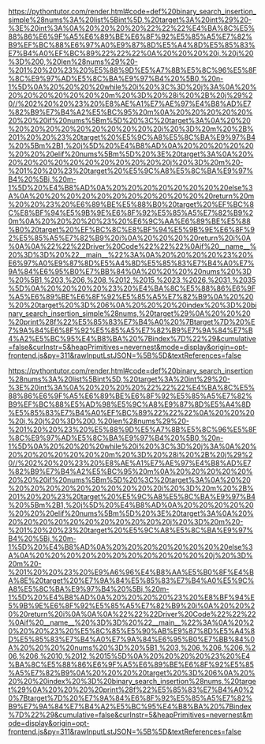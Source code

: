 <!--
    File: binary_search_insertion.md
    Created Time: 2024-01-05
    Author: krahets (krahets@163.com)
--->

<!-- [file]{binary_search_insertion}-[class]{}-[func]{binary_search_insertion_simple} -->
https://pythontutor.com/render.html#code=def%20binary_search_insertion_simple%28nums%3A%20list%5Bint%5D,%20target%3A%20int%29%20-%3E%20int%3A%0A%20%20%20%20%22%22%22%E4%BA%8C%E5%88%86%E6%9F%A5%E6%89%BE%E6%8F%92%E5%85%A5%E7%82%B9%EF%BC%88%E6%97%A0%E9%87%8D%E5%A4%8D%E5%85%83%E7%B4%A0%EF%BC%89%22%22%22%0A%20%20%20%20i,%20j%20%3D%200,%20len%28nums%29%20-%201%20%20%23%20%E5%88%9D%E5%A7%8B%E5%8C%96%E5%8F%8C%E9%97%AD%E5%8C%BA%E9%97%B4%20%5B0,%20n-1%5D%0A%20%20%20%20while%20i%20%3C%3D%20j%3A%0A%20%20%20%20%20%20%20%20m%20%3D%20%28i%20%2B%20j%29%20//%202%20%20%23%20%E8%AE%A1%E7%AE%97%E4%B8%AD%E7%82%B9%E7%B4%A2%E5%BC%95%20m%0A%20%20%20%20%20%20%20%20if%20nums%5Bm%5D%20%3C%20target%3A%0A%20%20%20%20%20%20%20%20%20%20%20%20i%20%3D%20m%20%2B%201%20%20%23%20target%20%E5%9C%A8%E5%8C%BA%E9%97%B4%20%5Bm%2B1,%20j%5D%20%E4%B8%AD%0A%20%20%20%20%20%20%20%20elif%20nums%5Bm%5D%20%3E%20target%3A%0A%20%20%20%20%20%20%20%20%20%20%20%20j%20%3D%20m%20-%201%20%20%23%20target%20%E5%9C%A8%E5%8C%BA%E9%97%B4%20%5Bi,%20m-1%5D%20%E4%B8%AD%0A%20%20%20%20%20%20%20%20else%3A%0A%20%20%20%20%20%20%20%20%20%20%20%20return%20m%20%20%23%20%E6%89%BE%E5%88%B0%20target%20%EF%BC%8C%E8%BF%94%E5%9B%9E%E6%8F%92%E5%85%A5%E7%82%B9%20m%0A%20%20%20%20%23%20%E6%9C%AA%E6%89%BE%E5%88%B0%20target%20%EF%BC%8C%E8%BF%94%E5%9B%9E%E6%8F%92%E5%85%A5%E7%82%B9%20i%0A%20%20%20%20return%20i%0A%0A%0A%22%22%22Driver%20Code%22%22%22%0Aif%20__name__%20%3D%3D%20%22__main__%22%3A%0A%20%20%20%20%23%20%E6%97%A0%E9%87%8D%E5%A4%8D%E5%85%83%E7%B4%A0%E7%9A%84%E6%95%B0%E7%BB%84%0A%20%20%20%20nums%20%3D%20%5B1,%203,%206,%208,%2012,%2015,%2023,%2026,%2031,%2035%5D%0A%20%20%20%20%23%20%E4%BA%8C%E5%88%86%E6%9F%A5%E6%89%BE%E6%8F%92%E5%85%A5%E7%82%B9%0A%20%20%20%20target%20%3D%206%0A%20%20%20%20index%20%3D%20binary_search_insertion_simple%28nums,%20target%29%0A%20%20%20%20print%28f%22%E5%85%83%E7%B4%A0%20%7Btarget%7D%20%E7%9A%84%E6%8F%92%E5%85%A5%E7%82%B9%E7%9A%84%E7%B4%A2%E5%BC%95%E4%B8%BA%20%7Bindex%7D%22%29&cumulative=false&curInstr=5&heapPrimitives=nevernest&mode=display&origin=opt-frontend.js&py=311&rawInputLstJSON=%5B%5D&textReferences=false

<!-- [file]{binary_search_insertion}-[class]{}-[func]{binary_search_insertion} -->
https://pythontutor.com/render.html#code=def%20binary_search_insertion%28nums%3A%20list%5Bint%5D,%20target%3A%20int%29%20-%3E%20int%3A%0A%20%20%20%20%22%22%22%E4%BA%8C%E5%88%86%E6%9F%A5%E6%89%BE%E6%8F%92%E5%85%A5%E7%82%B9%EF%BC%88%E5%AD%98%E5%9C%A8%E9%87%8D%E5%A4%8D%E5%85%83%E7%B4%A0%EF%BC%89%22%22%22%0A%20%20%20%20i,%20j%20%3D%200,%20len%28nums%29%20-%201%20%20%23%20%E5%88%9D%E5%A7%8B%E5%8C%96%E5%8F%8C%E9%97%AD%E5%8C%BA%E9%97%B4%20%5B0,%20n-1%5D%0A%20%20%20%20while%20i%20%3C%3D%20j%3A%0A%20%20%20%20%20%20%20%20m%20%3D%20%28i%20%2B%20j%29%20//%202%20%20%23%20%E8%AE%A1%E7%AE%97%E4%B8%AD%E7%82%B9%E7%B4%A2%E5%BC%95%20m%0A%20%20%20%20%20%20%20%20if%20nums%5Bm%5D%20%3C%20target%3A%0A%20%20%20%20%20%20%20%20%20%20%20%20i%20%3D%20m%20%2B%201%20%20%23%20target%20%E5%9C%A8%E5%8C%BA%E9%97%B4%20%5Bm%2B1,%20j%5D%20%E4%B8%AD%0A%20%20%20%20%20%20%20%20elif%20nums%5Bm%5D%20%3E%20target%3A%0A%20%20%20%20%20%20%20%20%20%20%20%20j%20%3D%20m%20-%201%20%20%23%20target%20%E5%9C%A8%E5%8C%BA%E9%97%B4%20%5Bi,%20m-1%5D%20%E4%B8%AD%0A%20%20%20%20%20%20%20%20else%3A%0A%20%20%20%20%20%20%20%20%20%20%20%20j%20%3D%20m%20-%201%20%20%23%20%E9%A6%96%E4%B8%AA%E5%B0%8F%E4%BA%8E%20target%20%E7%9A%84%E5%85%83%E7%B4%A0%E5%9C%A8%E5%8C%BA%E9%97%B4%20%5Bi,%20m-1%5D%20%E4%B8%AD%0A%20%20%20%20%23%20%E8%BF%94%E5%9B%9E%E6%8F%92%E5%85%A5%E7%82%B9%20i%0A%20%20%20%20return%20i%0A%0A%0A%22%22%22Driver%20Code%22%22%22%0Aif%20__name__%20%3D%3D%20%22__main__%22%3A%0A%20%20%20%20%23%20%E5%8C%85%E5%90%AB%E9%87%8D%E5%A4%8D%E5%85%83%E7%B4%A0%E7%9A%84%E6%95%B0%E7%BB%84%0A%20%20%20%20nums%20%3D%20%5B1,%203,%206,%206,%206,%206,%206,%2010,%2012,%2015%5D%0A%20%20%20%20%23%20%E4%BA%8C%E5%88%86%E6%9F%A5%E6%89%BE%E6%8F%92%E5%85%A5%E7%82%B9%0A%20%20%20%20target%20%3D%206%0A%20%20%20%20index%20%3D%20binary_search_insertion%28nums,%20target%29%0A%20%20%20%20print%28f%22%E5%85%83%E7%B4%A0%20%7Btarget%7D%20%E7%9A%84%E6%8F%92%E5%85%A5%E7%82%B9%E7%9A%84%E7%B4%A2%E5%BC%95%E4%B8%BA%20%7Bindex%7D%22%29&cumulative=false&curInstr=5&heapPrimitives=nevernest&mode=display&origin=opt-frontend.js&py=311&rawInputLstJSON=%5B%5D&textReferences=false
